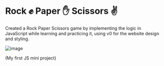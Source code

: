 # Rock ✊ Paper ✋ Scissors ✌️

Created a Rock Paper Scissors game by implementing the logic in JavaScript while learning and practicing it, using v0 for the website design and styling.

![image](https://github.com/user-attachments/assets/d27fb7a0-09a6-452d-aa9e-9c4ad9bc9026)

(My first JS mini project)
